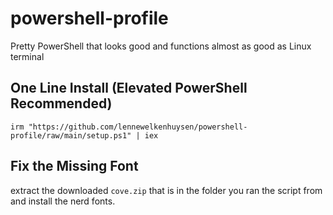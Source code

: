 # powershell-profile
Pretty PowerShell that looks good and functions almost as good as Linux terminal 

## One Line Install (Elevated PowerShell Recommended)

```
irm "https://github.com/lennewelkenhuysen/powershell-profile/raw/main/setup.ps1" | iex
```

## Fix the Missing Font

extract the downloaded `cove.zip` that is in the folder you ran the script from and install the nerd fonts. 
